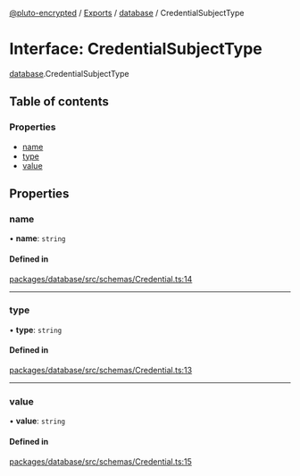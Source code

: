 [@pluto-encrypted](../README.md) / [Exports](../modules.md) / [database](../modules/database.md) / CredentialSubjectType

# Interface: CredentialSubjectType

[database](../modules/database.md).CredentialSubjectType

## Table of contents

### Properties

- [name](database.CredentialSubjectType.md#name)
- [type](database.CredentialSubjectType.md#type)
- [value](database.CredentialSubjectType.md#value)

## Properties

### name

• **name**: `string`

#### Defined in

[packages/database/src/schemas/Credential.ts:14](https://github.com/atala-community-projects/pluto-encrypted/blob/8af5bee/packages/database/src/schemas/Credential.ts#L14)

___

### type

• **type**: `string`

#### Defined in

[packages/database/src/schemas/Credential.ts:13](https://github.com/atala-community-projects/pluto-encrypted/blob/8af5bee/packages/database/src/schemas/Credential.ts#L13)

___

### value

• **value**: `string`

#### Defined in

[packages/database/src/schemas/Credential.ts:15](https://github.com/atala-community-projects/pluto-encrypted/blob/8af5bee/packages/database/src/schemas/Credential.ts#L15)
